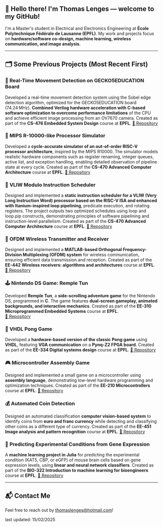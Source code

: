## 👋 Hello there! I'm Thomas Lenges — welcome to my GitHub!  

I'm a Master's student in Electrical and Electronics Engineering at **École Polytechnique Fédérale de Lausanne (EPFL)**. My work and projects focus on **hardware/software co-design, machine learning, wireless communication, and image analysis**.

---

## 🗂️ Some Previous Projects (Most Recent First)

### 🎥 **Real-Time Movement Detection on GECKO5EDUCATION Board**
Developed a real-time movement detection system using the Sobel edge detection algorithm, optimized for the GECKO5EDUCATION board (74.24 MHz). **Combined Verilog hardware acceleration with C-based software optimization to overcome performance limitations** of the CPU and achieve efficient image processing from an OV7670 camera. Created as part of the **CS-476 Embedded System Design** course at **EPFL**. [🔗 Repository](https://github.com/mbouaissi/virtualprototype.git)  

### 🔩 **MIPS R-10000-like Processor Simulator**
Developed a **cycle-accurate simulator of an out-of-order RISC-V processor architecture**, inspired by the MIPS R10000. The simulator models realistic hardware components such as register renaming, integer queues, active list, and exception handling, enabling detailed observation of pipeline state at every cycle. Created as part of the **CS-470 Advanced Computer Architecture** course at **EPFL**. [🔗 Repository](https://github.com/ThomasLenges/MIPS-R-10000-like-Processor-Simulator.git)

### 🧮 **VLIW Modulo Instruction Scheduler**
Designed and implemented a **static instruction scheduler for a VLIW (Very Long Instruction Word) processor based on the RISC-V ISA and enhanced with Itanium-inspired loop pipelining**, predicate execution, and rotating registers. The project outputs two optimized schedules using loop and loop.pip constructs, demonstrating principles of software pipelining and instruction-level parallelism. Created as part of the **CS-470 Advanced Computer Architecture** course at **EPFL**. [🔗 Repository](https://github.com/mbouaissi/VLIW470.git)

### 📡 **OFDM Wireless Transmitter and Receiver**  
Designed and implemented a **MATLAB-based Orthogonal Frequency-Division Multiplexing (OFDM) system** for wireless communication, ensuring efficient data transmission and reception. Created as part of the **EE-442 Wireless receivers: algorithms and architectures** course at **EPFL**. 
[🔗 Repository](https://github.com/renukasinghvirk/OFDM_system)  

### 🕹️ **Nintendo DS Game: Remple Tun**  
Developed **Remple Tun**, a **side-scrolling adventure game** for the Nintendo DS, programmed in **C**. The game features **dual-screen gameplay, animated backgrounds, and interactive mechanics**. Created as part of the **EE-310 Microprogrammed Embedded Systems** course at **EPFL**.  
[🔗 Repository](https://github.com/renukasinghvirk/NintendoDS_project)  

### 🎾 **VHDL Pong Game**  
Developed a **hardware-based version of the classic Pong game** using **VHDL**, featuring **VGA communication** on a **Pynq-Z2 FPGA board**. Created as part of the **EE-334 Digital systems design** course at **EPFL**.
[🔗 Repository](https://github.com/ThomasLenges/FractalPong-A-PYNQ-Z2-Game)  

### 🎮 **Microcontroller Assembly Game**  
Designed and implemented a small game on a microcontroller using **assembly language**, demonstrating low-level hardware programming and optimization techniques. Created as part of the **EE-210 Microcontrollers** course at **EPFL**. 
[🔗 Repository](https://github.com/renukasinghvirk/MCU_project)

### 💰 **Automated Coin Detection**  
Designed an automated classification **computer vision-based system** to identify coins from **euro and franc currency** while detecting and classifying other coins as a different type of currency. Created as part of the **EE-451 Image analysis and pattern recognition** course at **EPFL**. 
[🔗 Repository](https://github.com/ThomasLenges/Automated-Coin-Detection) 

### 🧬 **Predicting Experimental Conditions from Gene Expression**
A **machine learning project in Julia** for predicting the experimental condition (KAT5, CBP, or eGFP) of mouse brain cells based on gene expression levels, using **linear and neural network classifiers**. Created as part of the **BIO-322 Introduction to machine learning for bioengineers** course at **EPFL**.
[🔗 Repository](https://github.com/ThomasLenges/MouseBrainCell-Condition-Prediction) 

---

## 📬 Contact Me  
Feel free to reach out by [thomaslenges@hotmail.com](mailto:thomaslenges@hotmail.com)!

last updated: 15/02/2025
